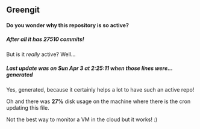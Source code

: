 ## Greengit

#### Do you wonder why this repository is so active?

##### After all it has 27510 commits!

But is it *really* active? Well...

##### Last update was on Sun Apr 3 at 2:25:11 when those lines were... generated

Yes, generated, because it certainly helps a lot to have such an active repo!

Oh and there was **27%** disk usage on the machine
where there is the cron updating this file.

Not the best way to monitor a VM in the cloud but it works! :)
